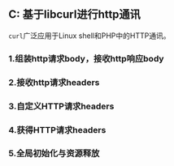 ## C: 基于libcurl进行http通讯

`curl`广泛应用于Linux shell和PHP中的HTTP通讯。

### 1.组装http请求body，接收http响应body


### 2.接收http请求headers


### 3.自定义HTTP请求headers


### 4.获得HTTP请求headers

### 5.全局初始化与资源释放